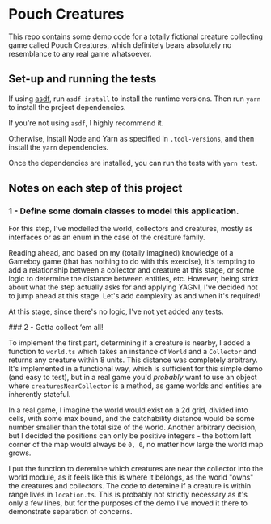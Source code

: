 # Pouch Creatures

This repo contains some demo code for a totally fictional creature collecting game called Pouch Creatures, which definitely bears absolutely no resemblance to any real game whatsoever.

## Set-up and running the tests

If using [asdf](https://github.com/asdf-vm/asdf), run `asdf install` to install the runtime versions. Then run `yarn` to install the project dependencies.

If you're not using `asdf`, I highly recommend it.

Otherwise, install Node and Yarn as specified in `.tool-versions`, and then install the `yarn` dependencies.

Once the dependencies are installed, you can run the tests with `yarn test`.

## Notes on each step of this project

### 1 - Define some domain classes to model this application.

For this step, I've modelled the world, collectors and creatures, mostly as interfaces or as an enum in the case of the creature family.

Reading ahead, and based on my (totally imagined) knowledge of a Gameboy game (that has nothing to do with this exercise), it's tempting to add a relationship between a collector and creature at this stage, or some logic to determine the distance between entities, etc. However, being strict about what the step actually asks for and applying YAGNI, I've decided not to jump ahead at this stage. Let's add complexity as and when it's required!

At this stage, since there's no logic, I've not yet added any tests.

### 2 - Gotta collect ‘em all!

To implement the first part, determining if a creature is nearby, I added a function to `world.ts` which takes an instance of `World` and a `Collector` and returns any creature within 8 units. This distance was completely arbitrary. It's implemented in a functional way, which is sufficient for this simple demo (and easy to test), but in a real game you'd _probably_ want to use an object where `creaturesNearCollector` is a method, as game worlds and entities are inherently stateful.

In a real game, I imagine the world would exist on a 2d grid, divided into cells, with some max bound, and the catchability distance would be some number smaller than the total size of the world. Another arbitrary decision, but I decided the positions can only be positive integers - the bottom left corner of the map would always be `0, 0`, no matter how large the world map grows.

I put the function to deremine which creatures are near the collector into the world module, as it feels like this is where it belongs, as the world "owns" the creatures and collectors. The code to detemine if a creature is within range lives in `location.ts`. This is probably not strictly necessary as it's only a few lines, but for the purposes of the demo I've moved it there to demonstrate separation of concerns.
